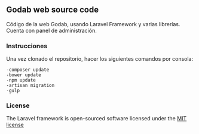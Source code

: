 ## Godab web source code

Código de la web Godab, usando Laravel Framework y varias librerías.
Cuenta con panel de administración.

### Instrucciones

Una vez clonado el repositorio, hacer los siguientes comandos por consola:

    -composer update
    -bower update
    -npm update
    -artisan migration
    -gulp

### License

The Laravel framework is open-sourced software licensed under the [MIT license](http://opensource.org/licenses/MIT)
